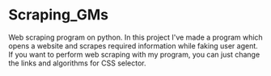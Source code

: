 # Scraping_GMs
Web scraping program on python.
In this project I've made a program which opens a website and scrapes required information while faking user agent.
If you want to perform web scraping with my program, you can just change the links and algorithms for CSS selector.
